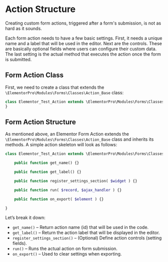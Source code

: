 # Action Structure

<Badge type="tip" vertical="top" text="Elementor Pro" /> <Badge type="warning" vertical="top" text="Advanced" />

Creating custom form actions, triggered after a form's submission, is not as hard as it sounds. 

Each form action needs to have a few basic settings. First, it needs a unique name and a label that will be used in the editor. Next are the controls. These are basically optional fields where users can configure their custom data. The last setting is the actual method that executes the action once the form is submitted.

## Form Action Class

First, we need to create a class that extends the `\ElementorPro\Modules\Forms\Classes\Action_Base` class:

```php
class Elementor_Test_Action extends \ElementorPro\Modules\Forms\Classes\Action_Base {
}
```

## Form Action Structure

As mentioned above, an Elementor Form Action extends the `\ElementorPro\Modules\Forms\Classes\Action_Base` class and inherits its methods. A simple action skeleton will look as follows:

```php
class Elementor_Test_Action extends \ElementorPro\Modules\Forms\Classes\Action_Base {

	public function get_name() {}

	public function get_label() {}

	public function register_settings_section( $widget ) {}

	public function run( $record, $ajax_handler ) {}

	public function on_export( $element ) {}

}
```

Let’s break it down:

* `get_name()` – Return action name (id) that will be used in the code.
* `get_label()` – Return the action label that will be displayed in the editor.
* `register_settings_section()` – (Optional) Define action controls (setting fields).
* `run()` – Runs the actual action on form submission.
* `on_export()` – Used to clear settings when exporting.
